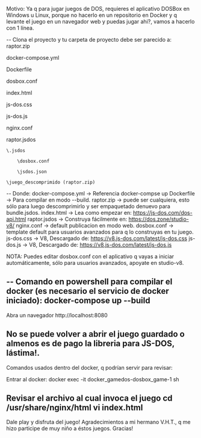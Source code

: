 Motivo:
	Ya q para jugar juegos de DOS, requieres el aplicativo DOSBox en Windows u Linux, porque no hacerlo en un repositorio en Docker y q levante el juego en un navegador web y puedas jugar ahi?, vamos a hacerlo con 1 línea.


--
Clona el proyecto y tu carpeta de proyecto debe ser parecido a:
raptor.zip

docker-compose.yml

Dockerfile

dosbox.conf

index.html

js-dos.css

js-dos.js

nginx.conf

raptor.jsdos

 	\.jsdos
	
  		\dosbox.conf
		
  		\jsdos.json
	
 	\juego_descomprimido (raptor.zip)

--
Donde:
docker-compose.yml -> Referencia docker-compse up
Dockerfile -> Para compilar en modo --build.
raptor.zip -> puede ser cualquiera, esto sólo para luego descomprimirlo y ser empaquetado denuevo para bundle.jsdos.
index.html -> Lea como empezar en: https://js-dos.com/dos-api.html
raptor.jsdos -> Construya fácilmente en: https://dos.zone/studio-v8/
nginx.conf -> default publicacion en modo web.
dosbox.conf -> template default para usuarios avanzados para q lo construyas en tu juego.
js-dos.css -> V8, Descargado de:  https://v8.js-dos.com/latest/js-dos.css
js-dos.js -> V8, Descargado de: https://v8.js-dos.com/latest/js-dos.js

NOTA: Puedes editar dosbox.conf con el aplicativo q vayas a iniciar automáticamente, sólo para usuarios avanzados, apoyate en studio-v8.

--
Comando en powershell para compilar el docker (es necesario el servicio de docker iniciado):
	docker-compose up --build
--
Abra un navegador
http://localhost:8080

No se puede volver a abrir el juego guardado o almenos es de pago la libreria para JS-DOS, lástima!.
--
Comandos usados dentro del docker, q podrían servir para revisar:

Entrar al docker:
docker exec -it docker_gamedos-dosbox_game-1 sh

Revisar el archivo al cual invoca el juego
cd /usr/share/nginx/html
vi index.html
--
Dale play y disfruta del juego! 
Agradecimientos a mi hermano V.H.T., q me hizo participe de muy niño a éstos juegos. Gracias!
